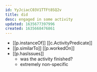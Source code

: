 ```yaml
---
id: YyJciacC03V1TTFt8SQ2v
title: did
desc: engaged in some activity
updated: 1635677397996
created: 1635668476861
---
```


- [[p.instanceOf]] [[c.ActivityPredicate]]
- [[p.similarTo]] [[p.workedOn]]
- [[p.hasIssues]]
  - was the activity finished?
  - extremely non-specific
